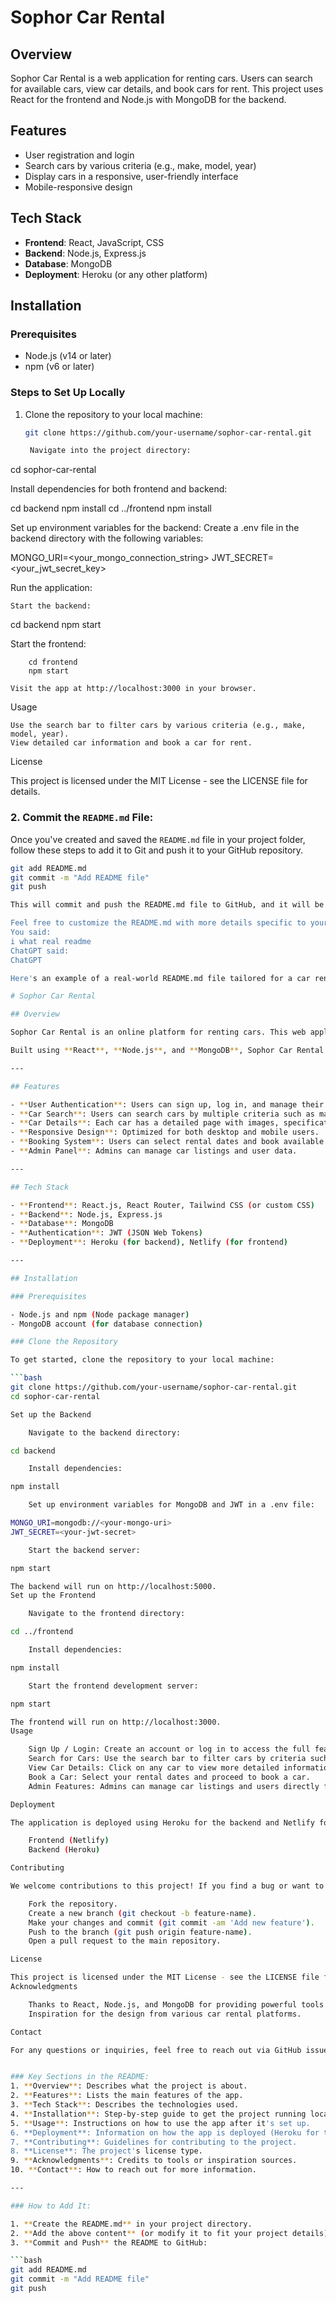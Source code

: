 # Sophor Car Rental

## Overview

Sophor Car Rental is a web application for renting cars. Users can search for available cars, view car details, and book cars for rent. This project uses React for the frontend and Node.js with MongoDB for the backend.

## Features

- User registration and login
- Search cars by various criteria (e.g., make, model, year)
- Display cars in a responsive, user-friendly interface
- Mobile-responsive design

## Tech Stack

- **Frontend**: React, JavaScript, CSS
- **Backend**: Node.js, Express.js
- **Database**: MongoDB
- **Deployment**: Heroku (or any other platform)

## Installation

### Prerequisites

- Node.js (v14 or later)
- npm (v6 or later)

### Steps to Set Up Locally

1. Clone the repository to your local machine:
   ```bash
   git clone https://github.com/your-username/sophor-car-rental.git

    Navigate into the project directory:

cd sophor-car-rental

Install dependencies for both frontend and backend:

cd backend
npm install
cd ../frontend
npm install

Set up environment variables for the backend: Create a .env file in the backend directory with the following variables:

MONGO_URI=<your_mongo_connection_string>
JWT_SECRET=<your_jwt_secret_key>

Run the application:

    Start the backend:

cd backend
npm start

Start the frontend:

        cd frontend
        npm start

    Visit the app at http://localhost:3000 in your browser.

Usage

    Use the search bar to filter cars by various criteria (e.g., make, model, year).
    View detailed car information and book a car for rent.

License

This project is licensed under the MIT License - see the LICENSE file for details.


### 2. **Commit the `README.md` File:**

Once you've created and saved the `README.md` file in your project folder, follow these steps to add it to Git and push it to your GitHub repository.

```bash
git add README.md
git commit -m "Add README file"
git push

This will commit and push the README.md file to GitHub, and it will be displayed in your repository's main page.

Feel free to customize the README.md with more details specific to your project! Let me know if you need further adjustments.
You said:
i what real readme
ChatGPT said:
ChatGPT

Here's an example of a real-world README.md file tailored for a car rental project like yours. It includes detailed sections such as features, installation steps, usage instructions, and more, to help others understand your project and how to work with it.

# Sophor Car Rental

## Overview

Sophor Car Rental is an online platform for renting cars. This web application allows users to search for available cars, view detailed information about each car, and manage their bookings. The system includes user authentication, responsive design, and a backend for handling the car data and booking system.

Built using **React**, **Node.js**, and **MongoDB**, Sophor Car Rental is designed to be intuitive and responsive on both mobile and desktop devices.

---

## Features

- **User Authentication**: Users can sign up, log in, and manage their profiles.
- **Car Search**: Users can search cars by multiple criteria such as make, model, and year.
- **Car Details**: Each car has a detailed page with images, specifications, and availability.
- **Responsive Design**: Optimized for both desktop and mobile users.
- **Booking System**: Users can select rental dates and book available cars.
- **Admin Panel**: Admins can manage car listings and user data.

---

## Tech Stack

- **Frontend**: React.js, React Router, Tailwind CSS (or custom CSS)
- **Backend**: Node.js, Express.js
- **Database**: MongoDB
- **Authentication**: JWT (JSON Web Tokens)
- **Deployment**: Heroku (for backend), Netlify (for frontend)

---

## Installation

### Prerequisites

- Node.js and npm (Node package manager)
- MongoDB account (for database connection)

### Clone the Repository

To get started, clone the repository to your local machine:

```bash
git clone https://github.com/your-username/sophor-car-rental.git
cd sophor-car-rental

Set up the Backend

    Navigate to the backend directory:

cd backend

    Install dependencies:

npm install

    Set up environment variables for MongoDB and JWT in a .env file:

MONGO_URI=mongodb://<your-mongo-uri>
JWT_SECRET=<your-jwt-secret>

    Start the backend server:

npm start

The backend will run on http://localhost:5000.
Set up the Frontend

    Navigate to the frontend directory:

cd ../frontend

    Install dependencies:

npm install

    Start the frontend development server:

npm start

The frontend will run on http://localhost:3000.
Usage

    Sign Up / Login: Create an account or log in to access the full features of the car rental system.
    Search for Cars: Use the search bar to filter cars by criteria such as make, model, year, etc.
    View Car Details: Click on any car to view more detailed information, including availability and specifications.
    Book a Car: Select your rental dates and proceed to book a car.
    Admin Features: Admins can manage car listings and users directly from the admin panel.

Deployment

The application is deployed using Heroku for the backend and Netlify for the frontend. You can view the live demo here:

    Frontend (Netlify)
    Backend (Heroku)

Contributing

We welcome contributions to this project! If you find a bug or want to add a feature, please follow these steps:

    Fork the repository.
    Create a new branch (git checkout -b feature-name).
    Make your changes and commit (git commit -am 'Add new feature').
    Push to the branch (git push origin feature-name).
    Open a pull request to the main repository.

License

This project is licensed under the MIT License - see the LICENSE file for details.
Acknowledgments

    Thanks to React, Node.js, and MongoDB for providing powerful tools to build modern web applications.
    Inspiration for the design from various car rental platforms.

Contact

For any questions or inquiries, feel free to reach out via GitHub issues or email: your-email@example.com


### Key Sections in the README:
1. **Overview**: Describes what the project is about.
2. **Features**: Lists the main features of the app.
3. **Tech Stack**: Describes the technologies used.
4. **Installation**: Step-by-step guide to get the project running locally.
5. **Usage**: Instructions on how to use the app after it's set up.
6. **Deployment**: Information on how the app is deployed (Heroku for the backend and Netlify for the frontend).
7. **Contributing**: Guidelines for contributing to the project.
8. **License**: The project's license type.
9. **Acknowledgments**: Credits to tools or inspiration sources.
10. **Contact**: How to reach out for more information.

---

### How to Add It:

1. **Create the README.md** in your project directory.
2. **Add the above content** (or modify it to fit your project details).
3. **Commit and Push** the README to GitHub:

```bash
git add README.md
git commit -m "Add README file"
git push

